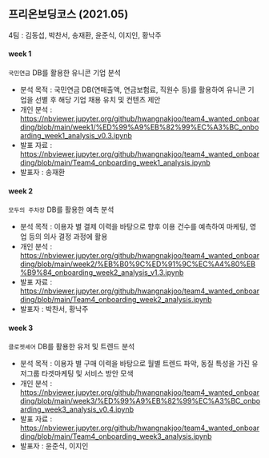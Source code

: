 ## 프리온보딩코스 (2021.05)
4팀 : 김동섭, 박찬서, 송재환, 윤준식, 이지인, 황낙주
#### week 1 
`국민연금` DB를 활용한 유니콘 기업 분석
- 분석 목적 : 국민연금 DB(연매출액, 연금보험료, 직원수 등)를 활용하여 유니콘 기업을 선별 후 해당 기업 채용 유치 및 컨텐츠 제안
- 개인 분석 : https://nbviewer.jupyter.org/github/hwangnakjoo/team4_wanted_onboarding/blob/main/week1/%ED%99%A9%EB%82%99%EC%A3%BC_onboarding_week1_analysis_v0.3.ipynb
- 발표 자료 : https://nbviewer.jupyter.org/github/hwangnakjoo/team4_wanted_onboarding/blob/main/Team4_onboarding_week1_analysis.ipynb
- 발표자 : 송재환
#### week 2 
`모두의 주차장` DB를 활용한 예측 분석
- 분석 목적 : 이용자 별 결제 이력을 바탕으로 향후 이용 건수를 예측하여 마케팅, 영업 등의 의사 결정 과정에 활용
- 개인 분석 : https://nbviewer.jupyter.org/github/hwangnakjoo/team4_wanted_onboarding/blob/main/week2/%EB%B0%9C%ED%91%9C%EC%A4%80%EB%B9%84_onboarding_week2_analysis_v1.3.ipynb
- 발표 자료 : https://nbviewer.jupyter.org/github/hwangnakjoo/team4_wanted_onboarding/blob/main/Team4_onboarding_week2_analysis.ipynb
- 발표자 : 박찬서, 황낙주

#### week 3 
`클로젯셰어` DB를 활용한 유저 및 트렌드 분석
- 분석 목적 : 이용자 별 구매 이력을 바탕으로 월별 트렌드 파악, 동질 특성을 가진 유저그룹 타겟마케팅 및 서비스 방안 모색
- 개인 분석 : https://nbviewer.jupyter.org/github/hwangnakjoo/team4_wanted_onboarding/blob/main/week3/%ED%99%A9%EB%82%99%EC%A3%BC_onboarding_week3_analysis_v0.4.ipynb
- 발표 자료 : https://nbviewer.jupyter.org/github/hwangnakjoo/team4_wanted_onboarding/blob/main/Team4_onboarding_week3_analysis.ipynb
- 발표자 : 윤준식, 이지인
